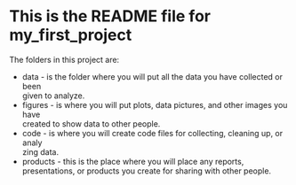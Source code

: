 # This is the README file for my_first_project
The folders in this project are: 

* data - is the folder where you will put all the data you have collected or been \
given to analyze. 
* figures - is where you will put plots, data pictures, and other images you have \
created to show data to other people. 
* code - is where you will create code files for collecting, cleaning up, or analy\
zing data. 
* products - this is the place where you will place any reports, presentations, or products you create for sharing with other people.